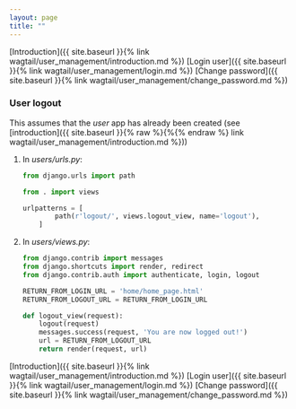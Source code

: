 ```yaml
---
layout: page
title: ""
---
```


[Introduction]({{ site.baseurl }}{% link wagtail/user_management/introduction.md %})
[Login user]({{ site.baseurl }}{% link wagtail/user_management/login.md %})
[Change password]({{ site.baseurl }}{% link wagtail/user_management/change_password.md %})

### User logout

This assumes that the *user* app has already been created (see [introduction]({{ site.baseurl }}{% raw %}{%{% endraw %} link wagtail/user_management/introduction.md %}))

1. In *users/urls.py*:

    ```python    
    from django.urls import path

    from . import views

    urlpatterns = [
            path(r'logout/', views.logout_view, name='logout'),
        ]
    ```
1. In *users/views.py*:

    ```python    
    from django.contrib import messages
    from django.shortcuts import render, redirect
    from django.contrib.auth import authenticate, login, logout

    RETURN_FROM_LOGIN_URL = 'home/home_page.html'
    RETURN_FROM_LOGOUT_URL = RETURN_FROM_LOGIN_URL   

    def logout_view(request):
        logout(request)
        messages.success(request, 'You are now logged out!')
        url = RETURN_FROM_LOGOUT_URL
        return render(request, url)
    ```
[Introduction]({{ site.baseurl }}{% link wagtail/user_management/introduction.md %})
[Login user]({{ site.baseurl }}{% link wagtail/user_management/login.md %})
[Change password]({{ site.baseurl }}{% link wagtail/user_management/change_password.md %})
